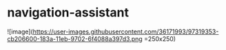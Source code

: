 # navigation-assistant

![image](https://user-images.githubusercontent.com/36171993/97319353-cb206600-183a-11eb-9702-6f4088a397d3.png =250x250)
